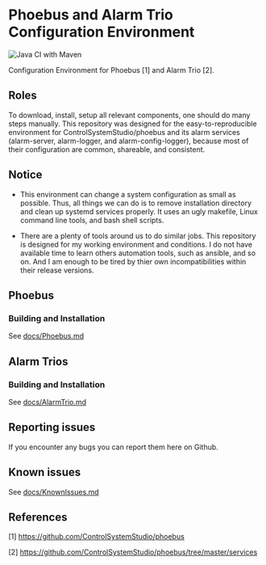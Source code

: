 # Phoebus and Alarm Trio Configuration Environment
![Java CI with Maven](https://github.com/jeonghanlee/phoebus-env/workflows/Java%20CI%20with%20Maven/badge.svg)

Configuration Environment for Phoebus [1] and Alarm Trio [2]. 

## Roles

To download, install, setup all relevant components, one should do many steps manually. This repository was designed for the easy-to-reproducible environment for ControlSystemStudio/phoebus and its alarm services (alarm-server, alarm-logger, and alarm-config-logger), because most of their configuration are common, shareable, and consistent.

## Notice 
  
* This environment can change a system configuration as small as possible. Thus, all things we can do is to remove installation directory and clean up systemd services properly. It uses an ugly makefile, Linux command line tools, and bash shell scripts.

* There are a plenty of tools around us to do similar jobs. This repository is designed for my working environment and conditions. I do not have available time to learn others automation tools, such as ansible, and so on. And I am enough to be tired by thier own incompatibilities within their release versions. 


## Phoebus

### Building and Installation

See [docs/Phoebus.md](https://github.com/jeonghanlee/phoebus-env/blob/master/docs/Phoebus.md)

## Alarm Trios

### Building and Installation

See [docs/AlarmTrio.md](https://github.com/jeonghanlee/phoebus-env/blob/master/docs/AlarmTrio.md)



## Reporting issues
If you encounter any bugs you can report them here on Github. 


## Known issues
See [docs/KnownIssues.md](https://github.com/jeonghanlee/phoebus-env/blob/master/docs/KnownIssues.md)


## References

[1] https://github.com/ControlSystemStudio/phoebus

[2] https://github.com/ControlSystemStudio/phoebus/tree/master/services
